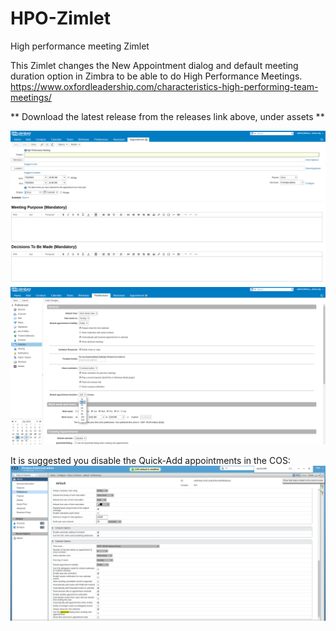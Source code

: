 # HPO-Zimlet
High performance meeting Zimlet

This Zimlet changes the New Appointment dialog and default meeting duration option in Zimbra to be able to do High Performance Meetings. 
https://www.oxfordleadership.com/characteristics-high-performing-team-meetings/

** Download the latest release from the releases link above, under assets **

![UI](https://github.com/Zimbra-Community/HPO-Zimlet/raw/master/docs/New%20appointment%20UI.png)
![Default duration](https://github.com/Zimbra-Community/HPO-Zimlet/raw/master/docs/Default%20durations%20added.png)

It is suggested you disable the Quick-Add appointments in the COS:
![Suggested COS setting](https://github.com/Zimbra-Community/HPO-Zimlet/raw/master/docs/Disable%20quick-add.png)

